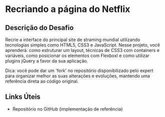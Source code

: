 
# Recriando a página do Netflix

## Descrição do Desafio

Recrie a interface do principal site de straming mundial utilizando tecnologias simples como HTML5, CSS3 e JavaScript. Nesse projeto, você aprenderá: como estruturar um layout, técnicas de CSS3 com containers e variáveis, como posicionar os elementos com Flexboxl e como utilizar plugins jQuery a favor da sua aplicação.  

Dica: você pode dar um 'fork' no repositório disponibilizado pelo expert para organizar melhor as suas alterações e evoluções, mantendo uma referência direta ao código original.

## Links Úteis

 - Repositório no GitHub (implementação de referência)